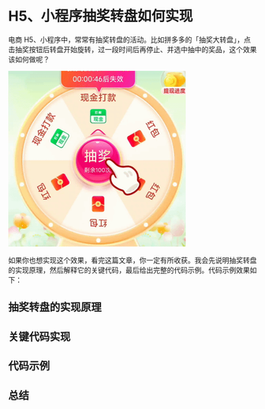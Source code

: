# H5、小程序抽奖转盘如何实现

电商 H5、小程序中，常常有抽奖转盘的活动。比如拼多多的「抽奖大转盘」，点击抽奖按钮后转盘开始旋转，过一段时间后再停止、并选中抽中的奖品，这个效果该如何做呢？

![](./img/pdd.gif)

如果你也想实现这个效果，看完这篇文章，你一定有所收获。我会先说明抽奖转盘的实现原理，然后解释它的关键代码，最后给出完整的代码示例。代码示例效果如下：

## 抽奖转盘的实现原理

## 关键代码实现

## 代码示例

## 总结
